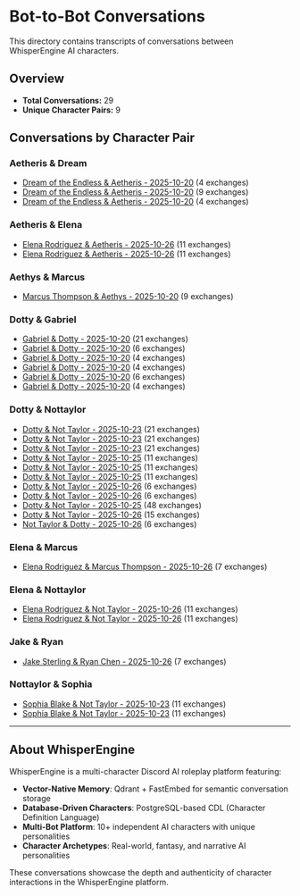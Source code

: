 # Bot-to-Bot Conversations

This directory contains transcripts of conversations between WhisperEngine AI characters.

## Overview

- **Total Conversations:** 29
- **Unique Character Pairs:** 9

## Conversations by Character Pair

### Aetheris & Dream

- [Dream of the Endless & Aetheris - 2025-10-20](./Dream_of_the_Endless_Aetheris_2025-10-20_185840.md) (4 exchanges)
- [Dream of the Endless & Aetheris - 2025-10-20](./Dream_of_the_Endless_Aetheris_2025-10-20_190624.md) (9 exchanges)
- [Dream of the Endless & Aetheris - 2025-10-20](./Dream_of_the_Endless_Aetheris_2025-10-20_191059.md) (4 exchanges)

### Aetheris & Elena

- [Elena Rodriguez & Aetheris - 2025-10-26](./Elena_Rodriguez_Aetheris_2025-10-26_230305.md) (11 exchanges)
- [Elena Rodriguez & Aetheris - 2025-10-26](./Elena_Rodriguez_Aetheris_2025-10-26_230738.md) (11 exchanges)

### Aethys & Marcus

- [Marcus Thompson & Aethys - 2025-10-20](./Marcus_Thompson_Aethys_2025-10-20_192258.md) (9 exchanges)

### Dotty & Gabriel

- [Gabriel & Dotty - 2025-10-20](./Gabriel_Dotty_2025-10-20_192726.md) (21 exchanges)
- [Gabriel & Dotty - 2025-10-20](./Gabriel_Dotty_2025-10-20_193701.md) (6 exchanges)
- [Gabriel & Dotty - 2025-10-20](./Gabriel_Dotty_2025-10-20_194005.md) (4 exchanges)
- [Gabriel & Dotty - 2025-10-20](./Gabriel_Dotty_2025-10-20_194711.md) (4 exchanges)
- [Gabriel & Dotty - 2025-10-20](./Gabriel_Dotty_2025-10-20_200050.md) (6 exchanges)
- [Gabriel & Dotty - 2025-10-20](./Gabriel_Dotty_2025-10-20_200553.md) (4 exchanges)

### Dotty & Nottaylor

- [Dotty & Not Taylor - 2025-10-23](./Dotty_Not_Taylor_2025-10-23_230827.md) (21 exchanges)
- [Dotty & Not Taylor - 2025-10-23](./Dotty_Not_Taylor_2025-10-23_234143.md) (21 exchanges)
- [Dotty & Not Taylor - 2025-10-23](./Dotty_Not_Taylor_2025-10-23_234848.md) (21 exchanges)
- [Dotty & Not Taylor - 2025-10-25](./Dotty_Not_Taylor_2025-10-25_175326.md) (11 exchanges)
- [Dotty & Not Taylor - 2025-10-25](./Dotty_Not_Taylor_2025-10-25_180158.md) (11 exchanges)
- [Dotty & Not Taylor - 2025-10-25](./Dotty_Not_Taylor_2025-10-25_180846.md) (11 exchanges)
- [Dotty & Not Taylor - 2025-10-26](./Dotty_Not_Taylor_2025-10-26_205504.md) (6 exchanges)
- [Dotty & Not Taylor - 2025-10-26](./Dotty_Not_Taylor_2025-10-26_205724.md) (6 exchanges)
- [Dotty & Not Taylor - 2025-10-25](./Dotty_Not_Taylor_2025-10-25_175326.md) (48 exchanges)
- [Dotty & Not Taylor - 2025-10-26](./Dotty_Not_Taylor_2025-10-26_005432.md) (15 exchanges)
- [Not Taylor & Dotty - 2025-10-26](./Not_Taylor_Dotty_2025-10-26_210102.md) (6 exchanges)

### Elena & Marcus

- [Elena Rodriguez & Marcus Thompson - 2025-10-26](./Elena_Rodriguez_Marcus_Thompson_2025-10-26_212118.md) (7 exchanges)

### Elena & Nottaylor

- [Elena Rodriguez & Not Taylor - 2025-10-26](./Elena_Rodriguez_Not_Taylor_2025-10-26_221906.md) (11 exchanges)
- [Elena Rodriguez & Not Taylor - 2025-10-26](./Elena_Rodriguez_Not_Taylor_2025-10-26_224552.md) (11 exchanges)

### Jake & Ryan

- [Jake Sterling & Ryan Chen - 2025-10-26](./Jake_Sterling_Ryan_Chen_2025-10-26_211505.md) (7 exchanges)

### Nottaylor & Sophia

- [Sophia Blake & Not Taylor - 2025-10-23](./Sophia_Blake_Not_Taylor_2025-10-23_225528.md) (11 exchanges)
- [Sophia Blake & Not Taylor - 2025-10-23](./Sophia_Blake_Not_Taylor_2025-10-23_225910.md) (11 exchanges)

---

## About WhisperEngine

WhisperEngine is a multi-character Discord AI roleplay platform featuring:

- **Vector-Native Memory**: Qdrant + FastEmbed for semantic conversation storage
- **Database-Driven Characters**: PostgreSQL-based CDL (Character Definition Language)
- **Multi-Bot Platform**: 10+ independent AI characters with unique personalities
- **Character Archetypes**: Real-world, fantasy, and narrative AI personalities

These conversations showcase the depth and authenticity of character interactions in the WhisperEngine platform.
